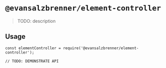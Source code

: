 # `@evansalzbrenner/element-controller`

> TODO: description

## Usage

```
const elementController = require('@evansalzbrenner/element-controller');

// TODO: DEMONSTRATE API
```
